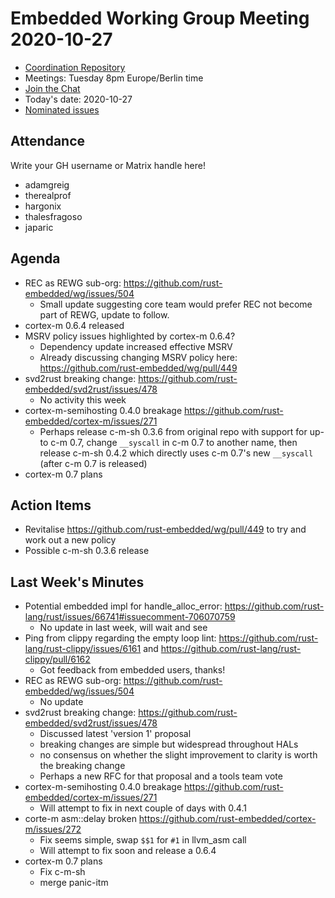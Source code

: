 # Embedded Working Group Meeting 2020-10-27

* [Coordination Repository]
* Meetings: Tuesday 8pm Europe/Berlin time
* [Join the Chat]
* Today's date: 2020-10-27
* [Nominated issues](https://github.com/search?q=org%3Arust-embedded+label%3Anominated+is%3Aopen&type=Issues)

[Coordination Repository]: https://github.com/rust-embedded/wg
[Join the Chat]: https://riot.im/app/#/room/#rust-embedded:matrix.org

## Attendance

Write your GH username or Matrix handle here!

* adamgreig
* therealprof
* hargonix
* thalesfragoso
* japaric

## Agenda

* REC as REWG sub-org: https://github.com/rust-embedded/wg/issues/504
    * Small update suggesting core team would prefer REC not become part of REWG, update to follow.
* cortex-m 0.6.4 released
* MSRV policy issues highlighted by cortex-m 0.6.4?
    * Dependency update increased effective MSRV
    * Already discussing changing MSRV policy here: https://github.com/rust-embedded/wg/pull/449
* svd2rust breaking change: https://github.com/rust-embedded/svd2rust/issues/478
    * No activity this week
* cortex-m-semihosting 0.4.0 breakage https://github.com/rust-embedded/cortex-m/issues/271
    * Perhaps release c-m-sh 0.3.6 from original repo with support for up-to c-m 0.7, change `__syscall` in c-m 0.7 to another name, then release c-m-sh 0.4.2 which directly uses c-m 0.7's new `__syscall` (after c-m 0.7 is released)
* cortex-m 0.7 plans

## Action Items

* Revitalise https://github.com/rust-embedded/wg/pull/449 to try and work out a new policy
* Possible c-m-sh 0.3.6 release

## Last Week's Minutes

* Potential embedded impl for handle_alloc_error: https://github.com/rust-lang/rust/issues/66741#issuecomment-706070759
    * No update in last week, will wait and see
* Ping from clippy regarding the empty loop lint: https://github.com/rust-lang/rust-clippy/issues/6161 and https://github.com/rust-lang/rust-clippy/pull/6162
    * Got feedback from embedded users, thanks!
* REC as REWG sub-org: https://github.com/rust-embedded/wg/issues/504
    * No update
* svd2rust breaking change: https://github.com/rust-embedded/svd2rust/issues/478
    * Discussed latest 'version 1' proposal
    * breaking changes are simple but widespread throughout HALs
    * no consensus on whether the slight improvement to clarity is worth the breaking change
    * Perhaps a new RFC for that proposal and a tools team vote
* cortex-m-semihosting 0.4.0 breakage https://github.com/rust-embedded/cortex-m/issues/271
    * Will attempt to fix in next couple of days with 0.4.1
* corte-m asm::delay broken https://github.com/rust-embedded/cortex-m/issues/272
    * Fix seems simple, swap `$$1` for `#1` in llvm_asm call
    * Will attempt to fix soon and release a 0.6.4
* cortex-m 0.7 plans
    * Fix c-m-sh
    * merge panic-itm
